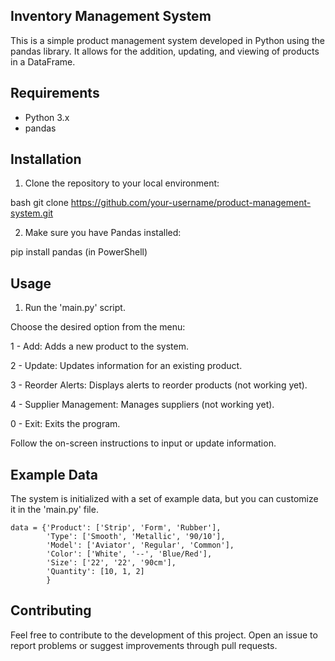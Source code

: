 ## Inventory Management System

This is a simple product management system developed in Python using the pandas library. It allows for the addition, updating, and viewing of products in a DataFrame.

## Requirements

- Python 3.x
- pandas

## Installation

1. Clone the repository to your local environment:

bash
git clone https://github.com/your-username/product-management-system.git

2. Make sure you have Pandas installed:

pip install pandas (in PowerShell)

## Usage

1. Run the 'main.py' script.

Choose the desired option from the menu:

1 - Add: Adds a new product to the system.

2 - Update: Updates information for an existing product.

3 - Reorder Alerts: Displays alerts to reorder products (not working yet).

4 - Supplier Management: Manages suppliers (not working yet).

0 - Exit: Exits the program.

Follow the on-screen instructions to input or update information.

## Example Data

The system is initialized with a set of example data, but you can customize it in the 'main.py' file.

```
data = {'Product': ['Strip', 'Form', 'Rubber'],
        'Type': ['Smooth', 'Metallic', '90/10'],
        'Model': ['Aviator', 'Regular', 'Common'],
        'Color': ['White', '--', 'Blue/Red'],
        'Size': ['22', '22', '90cm'],
        'Quantity': [10, 1, 2]
        }
```
## Contributing
Feel free to contribute to the development of this project. Open an issue to report problems or suggest improvements through pull requests.
